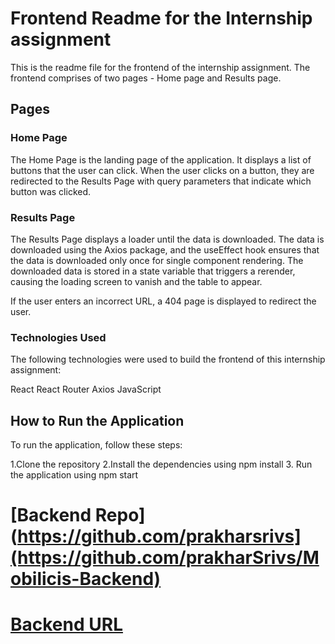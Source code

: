 # Frontend Readme for the Internship assignment 
This is the readme file for the frontend of the internship assignment. The frontend comprises of two pages - Home page and Results page.

## Pages
### Home Page
The Home Page is the landing page of the application. It displays a list of buttons that the user can click. When the user clicks on a button, they are redirected to the Results Page with query parameters that indicate which button was clicked.

### Results Page
The Results Page displays a loader until the data is downloaded. The data is downloaded using the Axios package, and the useEffect hook ensures that the data is downloaded only once for single component rendering. The downloaded data is stored in a state variable that triggers a rerender, causing the loading screen to vanish and the table to appear.

If the user enters an incorrect URL, a 404 page is displayed to redirect the user.

### Technologies Used
The following technologies were used to build the frontend of this internship assignment:

React
React Router
Axios
JavaScript

## How to Run the Application
To run the application, follow these steps:

1.Clone the repository
2.Install the dependencies using npm install
3. Run the application using npm start

# [Backend Repo](https://github.com/prakharsrivs](https://github.com/prakharSrivs/Mobilicis-Backend)
# [Backend URL ](https://mobilicisassignmentbackend-536c.onrender.com)
